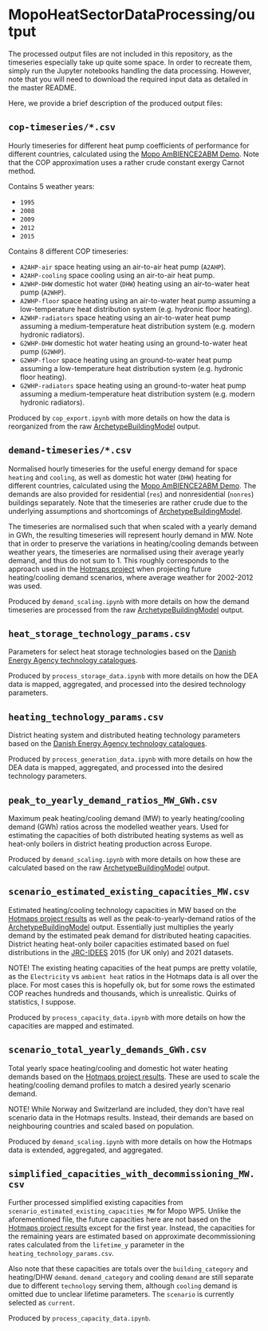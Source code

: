 # MopoHeatSectorDataProcessing/output

The processed output files are not included in this repository,
as the timeseries especially take up quite some space.
In order to recreate them, simply run the Jupyter notebooks handling the data processing.
However, note that you will need to download the required input data
as detailed in the master README.

Here, we provide a brief description of the produced output files:


## `cop-timeseries/*.csv`

Hourly timeseries for different heat pump coefficients of performance
for different countries, calculated using the
[Mopo AmBIENCE2ABM Demo](https://doi.org/10.5281/zenodo.8238141).
Note that the COP approximation uses a rather crude constant exergy
Carnot method.

Contains 5 weather years:
- `1995`
- `2008`
- `2009`
- `2012`
- `2015`

Contains 8 different COP timeseries:
- `A2AHP-air` space heating using an air-to-air heat pump (`A2AHP`).
- `A2AHP-cooling` space cooling using an air-to-air heat pump.
- `A2WHP-DHW` domestic hot water (`DHW`) heating using an air-to-water heat pump (`A2WHP`).
- `A2WHP-floor` space heating using an air-to-water heat pump assuming a low-temperature heat distribution system (e.g. hydronic floor heating).
- `A2WHP-radiators` space heating using an air-to-water heat pump assuming a medium-temperature heat distribution system (e.g. modern hydronic radiators).
- `G2WHP-DHW` domestic hot water heating using an ground-to-water heat pump (`G2WHP`).
- `G2WHP-floor` space heating using an ground-to-water heat pump assuming a low-temperature heat distribution system (e.g. hydronic floor heating).
- `G2WHP-radiators` space heating using an ground-to-water heat pump assuming a medium-temperature heat distribution system (e.g. modern hydronic radiators).

Produced by `cop_export.ipynb` with more details on how the data is reorganized from the raw [ArchetypeBuildingModel](https://github.com/vttresearch/ArchetypeBuildingModel) output.


## `demand-timeseries/*.csv`

Normalised hourly timeseries for the useful energy demand for
space `heating` and `cooling`, as well as domestic hot water (`DHW`) heating
for different countries, calculated using the
[Mopo AmBIENCE2ABM Demo](https://doi.org/10.5281/zenodo.8238141).
The demands are also provided for residential (`res`) and
nonresidential (`nonres`) buildings separately.
Note that the timeseries are rather crude due to the underlying
assumptions and shortcomings of
[ArchetypeBuildingModel](https://github.com/vttresearch/ArchetypeBuildingModel).

The timeseries are normalised such that when scaled with a yearly demand in GWh,
the resulting timeseries will represent hourly demand in MW.
Note that in order to preserve the variations in heating/cooling demands between
weather years, the timeseries are normalised using their average yearly demand,
and thus do not sum to 1.
This roughly corresponds to the approach used in the [Hotmaps project](https://www.hotmaps-project.eu/)
when projecting future heating/cooling demand scenarios, where average weather for
2002-2012 was used.

Produced by `demand_scaling.ipynb` with more details on how the demand timeseries are processed from the raw [ArchetypeBuildingModel](https://github.com/vttresearch/ArchetypeBuildingModel) output.


## `heat_storage_technology_params.csv`

Parameters for select heat storage technologies based on the
[Danish Energy Agency technology catalogues](https://ens.dk/en/our-services/technology-catalogues).

Produced by `process_storage_data.ipynb` with more details on how the DEA data is mapped, aggregated, and processed into the desired technology parameters.


## `heating_technology_params.csv`

District heating system and distributed heating technology parameters based on the
[Danish Energy Agency technology catalogues](https://ens.dk/en/our-services/technology-catalogues).

Produced by `process_generation_data.ipynb` with more details on how the DEA data is mapped, aggregated, and processed into the desired technology parameters.


## `peak_to_yearly_demand_ratios_MW_GWh.csv`

Maximum peak heating/cooling demand (MW) to yearly heating/cooling demand (GWh) ratios across the modelled weather years.
Used for estimating the capacities of both distributed heating systems as well as heat-only boilers in district heating production across Europe.

Produced by `demand_scaling.ipynb` with more details on how these are calculated based on the raw [ArchetypeBuildingModel](https://github.com/vttresearch/ArchetypeBuildingModel) output.


## `scenario_estimated_existing_capacities_MW.csv`

Estimated heating/cooling technology capacities in MW based on the [Hotmaps project results](https://gitlab.com/hotmaps?page=1) as well as the peak-to-yearly-demand ratios of the [ArchetypeBuildingModel](https://github.com/vttresearch/ArchetypeBuildingModel) output.
Essentially just multiplies the yearly demand by the estimated peak demand for distributed heating capacities.
District heating heat-only boiler capacities estimated based on fuel distributions in the [JRC-IDEES](http://data.europa.eu/89h/82322924-506a-4c9a-8532-2bdd30d69bf5) 2015 (for UK only) and 2021 datasets.

NOTE! The existing heating capacities of the heat pumps are pretty volatile, as the `Electricity` vs `ambient heat` ratios in the Hotmaps data is all over the place.
For most cases this is hopefully ok, but for some rows the estimated COP reaches hundreds and thousands, which is unrealistic.
Quirks of statistics, I suppose.

Produced by `process_capacity_data.ipynb` with more details on how the capacities are mapped and estimated.



## `scenario_total_yearly_demands_GWh.csv`

Total yearly space heating/cooling and domestic hot water heating demands
based on the [Hotmaps project results](https://gitlab.com/hotmaps?page=1).
These are used to scale the heating/cooling demand profiles to match a desired yearly scenario demand.

NOTE! While Norway and Switzerland are included, they don't have real scenario data in the Hotmaps results.
Instead, their demands are based on neighbouring countries and scaled based on population.

Produced by `demand_scaling.ipynb` with more details on how the Hotmaps data is extended, aggregated, and aggregated.


## `simplified_capacities_with_decommissioning_MW.csv`

Further processed simplified existing capacities from `scenario_estimated_existing_capacities_MW` for Mopo WP5.
Unlike the aforementioned file,
the future capacities here are not based on the [Hotmaps project results](https://gitlab.com/hotmaps?page=1) except for the first year.
Instead, the capacities for the remaining years are estimated based on approximate decommissioning rates calculated from the `lifetime_y` parameter in the `heating_technology_params.csv`.

Also note that these capacities are totals over the `building_category` and heating/DHW `demand`.
`demand_category` and cooling `demand` are still separate due to different `technology` serving them, although `cooling` demand is omitted due to unclear lifetime parameters.
The `scenario` is currently selected as `current`.

Produced by `process_capacity_data.ipynb`.